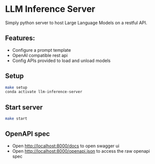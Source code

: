 # LLM Inference Server

Simply python server to host Large Language Models on a restful API.

## Features:
- Configure a prompt template
- OpenAI compatible rest api
- Config APIs provided to load and unload models

## Setup

```bash
make setup
conda activate llm-inference-server
```

## Start server

```bash
make start
```

## OpenAPI spec

- Open [http://localhost:8000/docs](http://localhost:8000/docs) to open swagger ui
- Open [http://localhost:8000/openapi.json](http://localhost:8000/openapi.json) to access the raw openapi spec